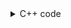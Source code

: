 <details><summary>C++ code</summary>

![](../../../../assets/total-decoding-messages.png)

</details>
